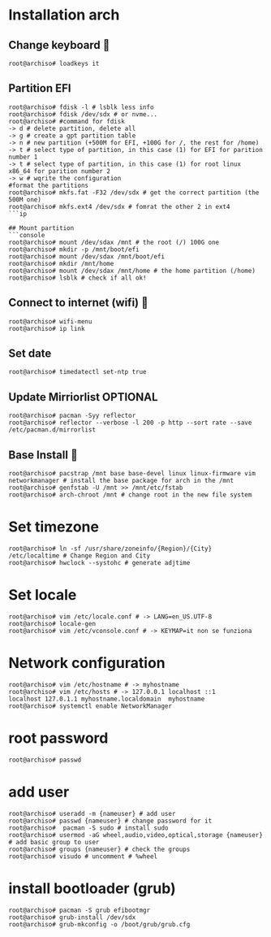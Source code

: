 # Installation arch

## Change keyboard 🎹
```console
root@archiso# loadkeys it
```

## Partition EFI
```console
root@archiso# fdisk -l # lsblk less info
root@archiso# fdisk /dev/sdx # or nvme...
root@archiso# #command for fdisk
-> d # delete partition, delete all
-> g # create a gpt partition table
-> n # new partition (+500M for EFI, +100G for /, the rest for /home)
-> t # select type of partition, in this case (1) for EFI for parition number 1
-> t # select type of partition, in this case (1) for root linux x86_64 for parition number 2
-> w # wqrite the configuration
#format the partitions
root@archiso# mkfs.fat -F32 /dev/sdx # get the correct partition (the 500M one)
root@archiso# mkfs.ext4 /dev/sdx # fomrat the other 2 in ext4
```ip 

## Mount partition 
```console
root@archiso# mount /dev/sdax /mnt # the root (/) 100G one
root@archiso# mkdir -p /mnt/boot/efi
root@archiso# mount /dev/sdax /mnt/boot/efi
root@archiso# mkdir /mnt/home
root@archiso# mount /dev/sdax /mnt/home # the home partition (/home)
root@archiso# lsblk # check if all ok!
```

## Connect to internet (wifi) 📡
```console
root@archiso# wifi-menu
root@archiso# ip link
```

## Set date 
```console
root@archiso# timedatectl set-ntp true
```

## Update Mirriorlist OPTIONAL
```console
root@archiso# pacman -Syy reflector
root@archiso# reflector --verbose -l 200 -p http --sort rate --save /etc/pacman.d/mirrorlist
```

## Base Install 🎅
```console
root@archiso# pacstrap /mnt base base-devel linux linux-firmware vim networkmanager # install the base package for arch in the /mnt  
root@archiso# genfstab -U /mnt >> /mnt/etc/fstab 
root@archiso# arch-chroot /mnt # change root in the new file system
```

# Set timezone
```console
root@archiso# ln -sf /usr/share/zoneinfo/{Region}/{City} /etc/localtime # Change Region and City
root@archiso# hwclock --systohc # generate adjtime
```


# Set locale
```console
root@archiso# vim /etc/locale.conf # -> LANG=en_US.UTF-8
root@archiso# locale-gen
root@archiso# vim /etc/vconsole.conf # -> KEYMAP=it non se funziona
```

# Network configuration
```console
root@archiso# vim /etc/hostname # -> myhostname
root@archiso# vim /etc/hosts # -> 127.0.0.1	localhost ::1		localhost 127.0.1.1	myhostname.localdomain	myhostname
root@archiso# systemctl enable NetworkManager
```

# root password
```console
root@archiso# passwd
```

# add user
```console
root@archiso# useradd -m {nameuser} # add user
root@archiso# passwd {nameuser} # change password for it
root@archiso#  pacman -S sudo # install sudo
root@archiso# usermod -aG wheel,audio,video,optical,storage {nameuser} # add basic group to user
root@archiso# groups {nameuser} # check the groups
root@archiso# visudo # uncomment # %wheel
```

# install bootloader (grub)
```console
root@archiso# pacman -S grub efibootmgr
root@archiso# grub-install /dev/sdx
root@archiso# grub-mkconfig -o /boot/grub/grub.cfg
```

